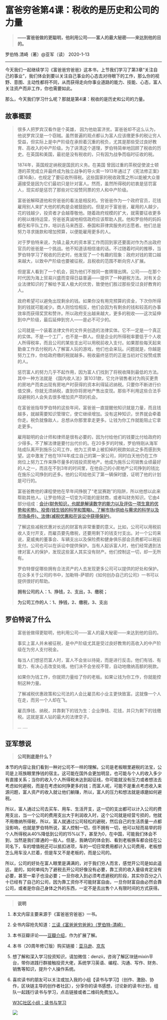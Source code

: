 # 富爸穷爸第4课：税收的是历史和公司的力量

> **——富爸爸做的更聪明，他利用公司——富人的最大秘密——来达到他的目的。**

 罗伯特.清崎（著）@亚军（读） 2020-1-13



------

今天我们一起继续学习《富爸爸穷爸爸》这本书，上节我们学习了第3章“关注自己的事业”，我们体会到要以关注自己事业的心态去对待眼下的工作，那么你的视野、意图、主动性都将不同，从而获得走向你事业道路的能力、技能、心态，富人关注资产而非工作，你也需要如此。

那么，今天我们学习什么呢？那就是第4课：税收的是历史和公司的力量。



## **故事概要**

> 很多人把罗宾汉看作是个英雄， 因为他劫富济贫。富爸爸却不这么认为，他说罗宾汉是一个窃贼。虽然普遍的观点都认为富人应该缴更多的税让穷人受益，但实际上是中产阶级在承担着沉重的税负，尤其是那些受过良好教育、高收入的中产阶级。为了讲清这个道理，罗伯特简单地回顾了税收的历史。在英国和美国，最初是没有税收的，只有因为战争而临时征收的税。
>
> 1874年，英国规定纳税是国民的义务。在美国  曾因过重的茶税促使波士顿港的茶党成立并最终成为独立战争的导火索一1913年通过了《宪法修正案》(第16条)，也规定了要征收所得税。这些国家的税收政策之所以能被大众普遍接受是因为它们最初只是针对富人。然而，虽然所得税的初衷是惩罚富人，现实却是惩罚了那些对它投赞同票的穷人和中产阶级。
>
> 富爸爸解释道他和穷爸爸的看法是相反的。穷爸爸作为一个政府官员，花钱雇用别人来扩大他的机构是会被鼓励的。但是对于富爸爸，雇用的人越少，花的钱越少，投资者才会越尊敬他。随着政府规模的扩大，就需要征收更多的税以维持运营，穷爸爸真诚地相信政府应该帮助人民。他和罗伯特的妈妈都在和平队工作，培训去马来西亚、泰国和菲律宾服务的志愿者。他们总是努力寻求拨款和增加预算，以便能雇用更多的人。
>
> 对于罗伯特来说，为镇上最大的资本家工作而回到家还要面对作为杰出政府官员的爸爸是一个挑战。他不知道该相信谁的话。不过随着时间的推移，当罗伯特学习了税收的历史时，他发现了一个有趣的现象：政府对钱的胃口越来越大，以致中产阶级也要被征税，且税收的范围不断向穷人扩展。
>
> 但是富人看到了一个机会，因为他们不按同一套牌理出牌。公司——在那个时代因为海上贸易兴盛而变得日益普遍——提供了一种避税方法。对有关企业法律知识的了解给予富人极大的优势，致使他们胜过那些受过良好教育的人。
>
> 政府希望可以避免出现剩余的钱。如果你没有用完预算的资金，下次你所得到的钱就可能减少。商人则恰恰相反，他们会因为有剩余的钱和较高的办事效率而获得奖赏和赞许。所以政府支出越来越大，更多的税收——这次延伸到中产阶级，最后延伸到穷人——是必不可少的。
>
> 公司就是一个装着法律文件的文件夹创造的法律实体。它不一定是一个真正的实体。不是一个工厂，也不是一群人。但是企业的所得税率要低于个人收人所得税率，而且公司的某些支出可以用税前收入支付。如果那些每天起来勤奋工作去付税的人了解富人玩的游戏，他们也会来玩。问题就是，你越是努力工作，你给政府缴的税就越多。税收最终惩罚的正是当初对它投赞成票的人。
>
> 惩罚富人的努力几乎不起作用，因为富人们找到了将税收降到最低的方法。其中一种方法就是 《国内收人法》第1031款，它允许销售者对为购买更贵的房地产而卖出现有房地产时获得的资本利得延迟纳税。只要你不断进行价值交换，你就无须纳税，直到你将房地产售出变现。那些不利用这些合法手段避税的人会失去很多增加资产项的机会。   
>
> 在富爸爸指导罗伯特的这些年间，富爸爸一直提醒他知识就是力量，而且钱越多，就越需要知识管理它，使它继续增加。没有这种知识，世界就会牵着你走。税负就像敌人，总想从你那里拿走更多。让钱为你工作就能阻止它拿走更多。
>
> 雇用聪明的会计师和律师是很有必要的，因为付给他们的钱要比付给政府的少得多。不了解法律是要付出代价的。在20多岁的时候，罗伯特刚从海军陆成队离开到施乐公司工作，他为工资单上被扣掉的税款如此之多而感到失望。这中激发了他在1974年成立自己的第一家公司，同时白天他仍在工作岗位上努力工作来挣尽量多的钱投资房地产。他成为施乐公司销售业绩最好的人之一，而且在不到3年的时间里，在他自己的小房地产公司挣到的钱比在施乐公司挣到的还多。他的公司给他买了第一辆保时捷，证明了他的计划是可行的。
>
> 富爸爸教他的课程使他在早年间挣脱了“老鼠赛跑”的陷阱，所以他想以此来帮助其他人。让罗伯特这一切变为可能的是财商，或者叫财务知识。它由4部分组成：<u>**会计(财务知识，也就是解读数字的能力以及评估一项生意的优势和劣势)、投资(钱生钱的科学和策略)、了解市场(供给与需求的科学以及市场条件)、法律(减税优惠和在诉讼中获得保护)**</u>。
>
> 了解这些减税优惠对长远的财富有非常重要的意义。比如，公司可以用税前收人支付开支，而雇员要先缴税，还要用剩下的钱支付支出。对一个公司来说，夏威夷的董事会、车辆支出以及保险费和健身俱乐部会员费都可以税前支付。公司也可以在诉讼中提供保护。当有人起诉富人时，他们经常遇到法律对富人的保护，发现这些富人其实没有财产。他们控制这一切，却一无所有。
>
> 罗伯特督促哪些拥有合法资产的人去发现更多公司可以提供的好处和保护。在众多关于公司的书中，加勒特-萨顿的《如何创办自己的公司》一书可以提供很好的帮助。
>
> **拥有公司的人：1、挣钱，2、支出，3、缴税；**
>
> **为公司工作的人：1、挣钱，2、缴税，3、支出**



## **罗伯特说了什么**

> 富爸爸做得更聪明，他利用公司——富人的最大秘密——来达到他的目的。
>
> 事实上富人并未被征税，是中产阶级尤其是受过良好教育的高收入的中产阶级在为穷人支付税金。
>
> 每当人们想惩罚富人时，富人不会坐以待毙，而是进行反击。他们有钱、有能力、有决心去改变处境。他们决不会坐视不管，自动地缴纳高额的税款。
>
> 如果你为钱工作，你就把力量给了你的老板。如果让钱为你工作，你就能控制这种力量。
>
> 了解减税优惠政策和公司法的人会比雇员和小业主更快致富。这就像一个人在走，而另一个人却在飞。
>
> 雇员挣钱、纳税，并靠剩下的钱为生：企业挣钱、花钱，并只为剩下的钱缴税。这就是富人钻的最大的法律空子。
>
> ... ....



## 亚军想说

> **公司到底是什么？**

本节的内容让我们看到一种对公司不一样的理解。公司是老板眼里避税的法宝，公司是上班族眼里挣钱的宿主。这可能在国外会更加明显，也可能与个人的收入多少有直接关系；当你的收入个人所得税未达到起征线，你可能就没有压力或者想法去考虑如何避税，而是在考虑如何挣更多的钱；而富人呢，可能不是重点考虑收入来源问题，富人资产的收入就让他们躺赚，所以，富人的压力和想法就是琢磨如何避税。

所以，富人通过公司去买车、用车、生活开支，这一切的支出都可以计入公司的费用支出，当一个公司的费用支出大于利润收入时，这个公司就是经营亏损的，他就不用缴纳所得税，所以，富人就通过公司轻松的避税，然后自己的生活质量一点都没影响，也就是罗伯特所说，富人控制一切，但不拥有一切，他可以轻而易举的将个人所得税从40%降低到公司的15%以下，甚至为0，在中国，可能我们体会不到，当然是我们普通的一般人。但是，我确切的体会到、看到老板换车都会挂在公司名下，车的增值税还可以抵扣进项，车的一切日常费用都计入公司费用，老板想怎么用车没人拦着，但是车又不是老板的，而是公司的。

所以，公司的好处在富人眼里是满满的，对于我们穷人而言，感觉开公司是如此遥远，是的，如何单纯为了避税去开公司好像没有必要，靠工资的收入量级肯定没有必要，甚至一辈子也没必要；一旦你收入到必须考虑避税的阶段，其实你百分之八十已经有了自己的公司，因为靠工资你不可能财富自由，一旦你财富自由必然会靠公司，或者是你自己身体之外的东西，一定不是去出售个人有限时间的方式获得。



------

> **说明**

1. 本文内容主要来源于《富爸爸穷爸爸》一书。

2. 全书内容抢先知道：[三读《富爸爸穷爸爸》（罗伯特-清崎）](https://w3c.group/c/1578042683991669)

3. 本书豆瓣评论——[豆瓣介绍](https://book.douban.com/subject/3291111/)，作为扩展了解。

4. 本书（20周年修订版）购买链接：[亚马逊](https://www.amazon.cn/b?node=1941075071&ref=cn_ags_top_nav_item_658399051_merchandised-search-top-3)、[京东](https://item.jd.com/28788556670.html)

5. 想了解和深入学习投资知识，请加微信：denzii，咨询了解区块链mixin平台，带你进践行群接触投资大佬，系统学习英语、编程、沟通、写作、财务、销售等知识，提升个人操作系统。

6. 喜欢读书的朋友可以关注或加入我的小组【读书与学习】（创作、激励、协作，区块链主导的创作者社区），分享你的读书感想，讨论新的读书计划，组队一起践行读书与学习，点击链接或者二维码免费加入。

   [W3C社区小组：读书与学习 ](https://w3c.group/g/1124622/join?ref=2307e1c2) 

   ![](E:/study/GitHub/RichDadandPoorDad/pic/0read.jpg)

